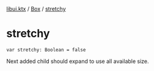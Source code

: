 [libui.ktx](../README.md) / [Box](README.md) / [stretchy](stretchy.md)

# stretchy

`var stretchy: Boolean = false`

Next added child should expand to use all available size.
